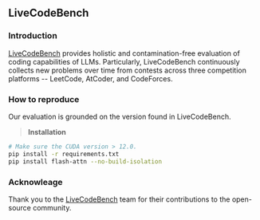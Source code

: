 ## LiveCodeBench

### Introduction
[LiveCodeBench](https://github.com/LiveCodeBench/LiveCodeBench) provides holistic and contamination-free evaluation of coding capabilities of LLMs. Particularly, LiveCodeBench continuously collects new problems over time from contests across three competition platforms -- LeetCode, AtCoder, and CodeForces.

### How to reproduce
Our evaluation is grounded on the version found in LiveCodeBench.
> **Installation**
```bash
# Make sure the CUDA version > 12.0.
pip install -r requirements.txt
pip install flash-attn --no-build-isolation
```

### Acknowleage
Thank you to the [LiveCodeBench](https://livecodebench.github.io/leaderboard.html) team for their contributions to the open-source community.
